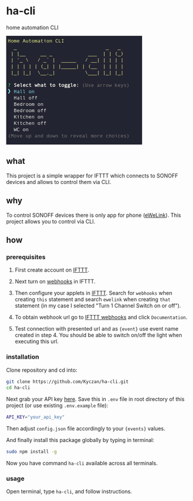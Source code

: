 # ha-cli

home automation CLI

![App](./scroots/app.png)

## what

This project is a simple wrapper for IFTTT which connects to SONOFF devices and allows to control them via CLI.

## why

To control SONOFF devices there is only app for phone ([eWeLink](http://www.ewelink.cc/en/)). This project allows you to control via CLI.

## how

### prerequisites

1. First create account on [IFTTT](https://ifttt.com).

2. Next turn on [webhooks](https://ifttt.com/maker_webhooks) in IFTTT.

3. Then configure your applets in [IFTTT](https://ifttt.com/create). Search for `webhooks` when creating `this` statement and search `ewelink` when creating `that` statement (in my case I selected "Turn 1 Channel Switch on or off").

4. To obtain webhook url go to [IFTTT webhooks](https://ifttt.com/maker_webhooks) and click `Documentation`.

5. Test connection with presented url and as `{event}` use event name created in step 4. You should be able to switch on/off the light when executing this url.

### installation

Clone repository and cd into:

```sh
git clone https://github.com/Kyczan/ha-cli.git
cd ha-cli
```

Next grab your API key [here](https://ifttt.com/services/maker_webhooks/settings). Save this in `.env` file in root directory of this project (or use existing `.env.example` file):
   
```sh
API_KEY="your_api_key"
```

Then adjust `config.json` file accordingly to your `{events}` values.

And finally install this package globally by typing in terminal:

```sh
sudo npm install -g
```

Now you have command `ha-cli` available across all terminals.

### usage

Open terminal, type `ha-cli`, and follow instructions.

